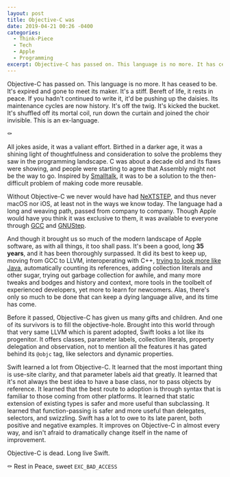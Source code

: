```yaml
---
layout: post
title: Objective-C was
date: 2019-04-21 00:26 -0400
categories:
  - Think-Piece
  - Tech
  - Apple
  - Programming
excerpt: Objective-C has passed on. This language is no more. It has ceased to be. This is an ex-language.
---
```


Objective-C has passed on. This language is no more. It has ceased to be. It's expired and gone to meet its maker. It's a stiff. Bereft of life, it rests in peace. If you hadn't continued to write it, it'd be pushing up the daisies. Its maintenance cycles are now history. It's off the twig. It's kicked the bucket. It's shuffled off its mortal coil, run down the curtain and joined the choir invisible. This is an ex-language.

<div class="singular-hero-emoji">⚰️</div>

All jokes aside, it was a valiant effort. Birthed in a darker age, it was a shining light of thoughtfulness and consideration to solve the problems they saw in the programming landscape. C was about a decade old and its flaws were showing, and people were starting to agree that Assembly might not be the way to go. Inspired by [Smalltalk](https://en.wikipedia.org/wiki/Smalltalk), it was to be a solution to the then-difficult problem of making code more reusable.

Without Objective-C we never would have had [NeXTSTEP](https://en.wikipedia.org/wiki/NeXTSTEP), and thus never macOS nor iOS, at least not in the ways we know today. The language had a long and weaving path, passed from company to company. Though Apple would have you think it was exclusive to them, it was available to everyone through [GCC](https://en.wikipedia.org/wiki/GNU_Compiler_Collection) and [GNUStep](https://en.wikipedia.org/wiki/GNUstep).

And though it brought us so much of the modern landscape of Apple software, as with all things, it too shall pass. It's been a good, long **35 years**, and it has been thoroughly surpassed. It did its best to keep up, moving from GCC to LLVM, interoperating with C++, [trying to look more like Java](https://en.wikipedia.org/wiki/Objective-C#%22Modern%22_Objective-C_syntax_(1997)), automatically counting its references, adding collection literals and other sugar, trying out garbage collection for awhile, and many more tweaks and bodges and history and context, more tools in the toolbelt of experienced developers, yet more to learn for newcomers. Alas, there's only so much to be done that can keep a dying language alive, and its time has come.

Before it passed, Objective-C has given us many gifts and children. And one of its survivors is to fill the objective-hole. Brought into this world through that very same LLVM which is parent adopted, Swift looks a lot like its progenitor. It offers classes, parameter labels, collection literals, property delegation and observation, not to mention all the features it has gated behind its `@objc` tag, like selectors and dynamic properties.

Swift learned a lot from Objective-C. It learned that the most important thing is use-site clarity, and that parameter labels aid that greatly. It learned that it's not always the best idea to have a base class, nor to pass objects by reference. It learned that the best route to adoption is through syntax that is familiar to those coming from other platforms. It learned that static extension of existing types is safer and more useful than subclassing. It learned that function-passing is safer and more useful than delegates, selectors, and swizzling. Swift has a lot to owe to its late parent, both positive and negative examples. It improves on Objective-C in almost every way, and isn't afraid to dramatically change itself in the name of improvement.

Objective-C is dead. Long live Swift.

⚰️ Rest in Peace, sweet `EXC_BAD_ACCESS`
